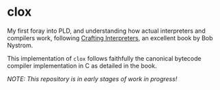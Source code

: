 # clox #
   
My first foray into PLD, and understanding how actual interpreters and compilers work,
following [Crafting Interpreters](http://craftinginterpreters.com/ "Crafting Interpreters"),
an excellent book by Bob Nystrom.

This implementation of `clox` follows faithfully the canonical bytecode compiler
implementation in C as detailed in the book.

_NOTE: This repository is in early stages of work in progress!_
